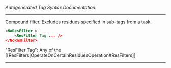 <!-- THIS IS AN AUTOGENERATED FILE: Don't edit it directly, instead change the schema definition in the code itself. -->

_Autogenerated Tag Syntax Documentation:_

---
Compound filter. Excludes residues specified in sub-tags from a task.

```xml
<NoResFilter >
    <ResFilter Tag ... />
</NoResFilter>
```



"ResFilter Tag": Any of the [[ResFilters|OperateOnCertainResiduesOperation#ResFilters]]

---
